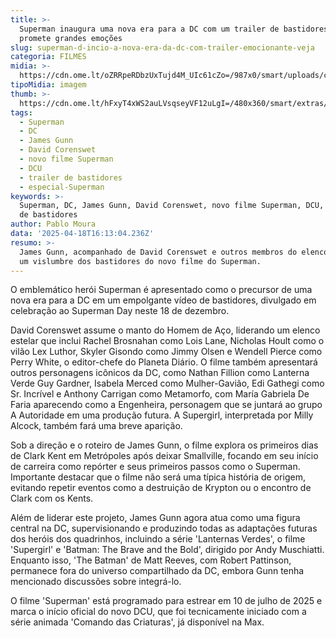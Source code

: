 ```yaml
---
title: >-
  Superman inaugura uma nova era para a DC com um trailer de bastidores que
  promete grandes emoções
slug: superman-d-incio-a-nova-era-da-dc-com-trailer-emocionante-veja
categoria: FILMES
midia: >-
  https://cdn.ome.lt/oZRRpeRDbzUxTujd4M_UIc61cZo=/987x0/smart/uploads/conteudo/fotos/superman_FfWaxIT.png
tipoMidia: imagem
thumb: >-
  https://cdn.ome.lt/hFxyT4xWS2auLVsqseyVF12uLgI=/480x360/smart/extras/conteudos/superman_zLiAgJA.png
tags:
  - Superman
  - DC
  - James Gunn
  - David Corenswet
  - novo filme Superman
  - DCU
  - trailer de bastidores
  - especial-Superman
keywords: >-
  Superman, DC, James Gunn, David Corenswet, novo filme Superman, DCU, trailer
  de bastidores
author: Pablo Moura
data: '2025-04-18T16:13:04.236Z'
resumo: >-
  James Gunn, acompanhado de David Corenswet e outros membros do elenco, oferece
  um vislumbre dos bastidores do novo filme do Superman.
---
```


O emblemático herói Superman é apresentado como o precursor de uma nova era para a DC em um empolgante vídeo de bastidores, divulgado em celebração ao Superman Day neste 18 de dezembro.

<blockquote class="twitter-tweet"><a href="https://twitter.com/user/status/1913258923252912532"></a></blockquote>

David Corenswet assume o manto do Homem de Aço, liderando um elenco estelar que inclui Rachel Brosnahan como Lois Lane, Nicholas Hoult como o vilão Lex Luthor, Skyler Gisondo como Jimmy Olsen e Wendell Pierce como Perry White, o editor-chefe do Planeta Diário. O filme também apresentará outros personagens icônicos da DC, como Nathan Fillion como Lanterna Verde Guy Gardner, Isabela Merced como Mulher-Gavião, Edi Gathegi como Sr. Incrível e Anthony Carrigan como Metamorfo, com María Gabriela De Faria aparecendo como a Engenheira, personagem que se juntará ao grupo A Autoridade em uma produção futura. A Supergirl, interpretada por Milly Alcock, também fará uma breve aparição.

Sob a direção e o roteiro de James Gunn, o filme explora os primeiros dias de Clark Kent em Metrópoles após deixar Smallville, focando em seu início de carreira como repórter e seus primeiros passos como o Superman. Importante destacar que o filme não será uma típica história de origem, evitando repetir eventos como a destruição de Krypton ou o encontro de Clark com os Kents.

Além de liderar este projeto, James Gunn agora atua como uma figura central na DC, supervisionando e produzindo todas as adaptações futuras dos heróis dos quadrinhos, incluindo a série 'Lanternas Verdes', o filme 'Supergirl' e 'Batman: The Brave and the Bold', dirigido por Andy Muschiatti. Enquanto isso, 'The Batman' de Matt Reeves, com Robert Pattinson, permanece fora do universo compartilhado da DC, embora Gunn tenha mencionado discussões sobre integrá-lo.

O filme 'Superman' está programado para estrear em 10 de julho de 2025 e marca o início oficial do novo DCU, que foi tecnicamente iniciado com a série animada 'Comando das Criaturas', já disponível na Max.
